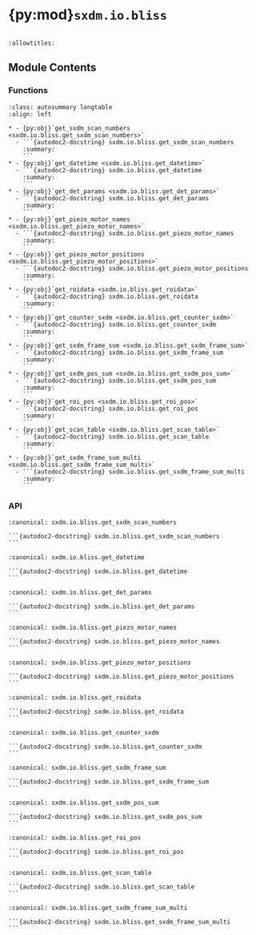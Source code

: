 # {py:mod}`sxdm.io.bliss`

```{py:module} sxdm.io.bliss
```

```{autodoc2-docstring} sxdm.io.bliss
:allowtitles:
```

## Module Contents

### Functions

````{list-table}
:class: autosummary longtable
:align: left

* - {py:obj}`get_sxdm_scan_numbers <sxdm.io.bliss.get_sxdm_scan_numbers>`
  - ```{autodoc2-docstring} sxdm.io.bliss.get_sxdm_scan_numbers
    :summary:
    ```
* - {py:obj}`get_datetime <sxdm.io.bliss.get_datetime>`
  - ```{autodoc2-docstring} sxdm.io.bliss.get_datetime
    :summary:
    ```
* - {py:obj}`get_det_params <sxdm.io.bliss.get_det_params>`
  - ```{autodoc2-docstring} sxdm.io.bliss.get_det_params
    :summary:
    ```
* - {py:obj}`get_piezo_motor_names <sxdm.io.bliss.get_piezo_motor_names>`
  - ```{autodoc2-docstring} sxdm.io.bliss.get_piezo_motor_names
    :summary:
    ```
* - {py:obj}`get_piezo_motor_positions <sxdm.io.bliss.get_piezo_motor_positions>`
  - ```{autodoc2-docstring} sxdm.io.bliss.get_piezo_motor_positions
    :summary:
    ```
* - {py:obj}`get_roidata <sxdm.io.bliss.get_roidata>`
  - ```{autodoc2-docstring} sxdm.io.bliss.get_roidata
    :summary:
    ```
* - {py:obj}`get_counter_sxdm <sxdm.io.bliss.get_counter_sxdm>`
  - ```{autodoc2-docstring} sxdm.io.bliss.get_counter_sxdm
    :summary:
    ```
* - {py:obj}`get_sxdm_frame_sum <sxdm.io.bliss.get_sxdm_frame_sum>`
  - ```{autodoc2-docstring} sxdm.io.bliss.get_sxdm_frame_sum
    :summary:
    ```
* - {py:obj}`get_sxdm_pos_sum <sxdm.io.bliss.get_sxdm_pos_sum>`
  - ```{autodoc2-docstring} sxdm.io.bliss.get_sxdm_pos_sum
    :summary:
    ```
* - {py:obj}`get_roi_pos <sxdm.io.bliss.get_roi_pos>`
  - ```{autodoc2-docstring} sxdm.io.bliss.get_roi_pos
    :summary:
    ```
* - {py:obj}`get_scan_table <sxdm.io.bliss.get_scan_table>`
  - ```{autodoc2-docstring} sxdm.io.bliss.get_scan_table
    :summary:
    ```
* - {py:obj}`get_sxdm_frame_sum_multi <sxdm.io.bliss.get_sxdm_frame_sum_multi>`
  - ```{autodoc2-docstring} sxdm.io.bliss.get_sxdm_frame_sum_multi
    :summary:
    ```
````

### API

````{py:function} get_sxdm_scan_numbers(h5f, interrupted_scans=False)
:canonical: sxdm.io.bliss.get_sxdm_scan_numbers

```{autodoc2-docstring} sxdm.io.bliss.get_sxdm_scan_numbers
```
````

````{py:function} get_datetime(h5f, scan_no)
:canonical: sxdm.io.bliss.get_datetime

```{autodoc2-docstring} sxdm.io.bliss.get_datetime
```
````

````{py:function} get_det_params(h5f, scan_no)
:canonical: sxdm.io.bliss.get_det_params

```{autodoc2-docstring} sxdm.io.bliss.get_det_params
```
````

````{py:function} get_piezo_motor_names(h5f, scan_no)
:canonical: sxdm.io.bliss.get_piezo_motor_names

```{autodoc2-docstring} sxdm.io.bliss.get_piezo_motor_names
```
````

````{py:function} get_piezo_motor_positions(h5f, scan_no)
:canonical: sxdm.io.bliss.get_piezo_motor_positions

```{autodoc2-docstring} sxdm.io.bliss.get_piezo_motor_positions
```
````

````{py:function} get_roidata(h5f, scan_no, roi_name, return_pi_motors=False)
:canonical: sxdm.io.bliss.get_roidata

```{autodoc2-docstring} sxdm.io.bliss.get_roidata
```
````

````{py:function} get_counter_sxdm(h5f, scan_no, counter, return_pi_motors=False)
:canonical: sxdm.io.bliss.get_counter_sxdm

```{autodoc2-docstring} sxdm.io.bliss.get_counter_sxdm
```
````

````{py:function} get_sxdm_frame_sum(path_dset, scan_no, mask_sample=None, detector=None, n_proc=None, pbar=True, path_data_h5='/{scan_no}/instrument/{detector}/data', roi=None)
:canonical: sxdm.io.bliss.get_sxdm_frame_sum

```{autodoc2-docstring} sxdm.io.bliss.get_sxdm_frame_sum
```
````

````{py:function} get_sxdm_pos_sum(path_dset, scan_no, mask_detector=None, detector=None, n_proc=None, pbar=True, path_data_h5='/{scan_no}/instrument/{detector}/data')
:canonical: sxdm.io.bliss.get_sxdm_pos_sum

```{autodoc2-docstring} sxdm.io.bliss.get_sxdm_pos_sum
```
````

````{py:function} get_roi_pos(h5f, scan_no, roi_names_list, detector='mpx1x4')
:canonical: sxdm.io.bliss.get_roi_pos

```{autodoc2-docstring} sxdm.io.bliss.get_roi_pos
```
````

````{py:function} get_scan_table(path_dset)
:canonical: sxdm.io.bliss.get_scan_table

```{autodoc2-docstring} sxdm.io.bliss.get_scan_table
```
````

````{py:function} get_sxdm_frame_sum_multi(path_framesum, path_dset, scan_nums=None, detector=None, path_data_h5='/{scan_no}/instrument/{detector}/data')
:canonical: sxdm.io.bliss.get_sxdm_frame_sum_multi

```{autodoc2-docstring} sxdm.io.bliss.get_sxdm_frame_sum_multi
```
````
